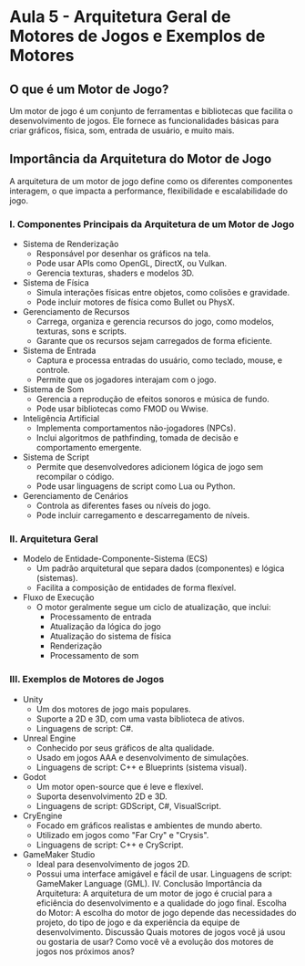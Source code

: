 # Aula 5 - Arquitetura Geral de Motores de Jogos e Exemplos de Motores

## O que é um Motor de Jogo?
Um motor de jogo é um conjunto de ferramentas e bibliotecas que facilita o desenvolvimento de jogos. Ele fornece as funcionalidades básicas para criar gráficos, física, som, entrada de usuário, e muito mais.
## Importância da Arquitetura do Motor de Jogo
A arquitetura de um motor de jogo define como os diferentes componentes interagem, o que impacta a performance, flexibilidade e escalabilidade do jogo.

### I. Componentes Principais da Arquitetura de um Motor de Jogo
- Sistema de Renderização
  - Responsável por desenhar os gráficos na tela.
  - Pode usar APIs como OpenGL, DirectX, ou Vulkan.
  - Gerencia texturas, shaders e modelos 3D.
- Sistema de Física
  - Simula interações físicas entre objetos, como colisões e gravidade.
  - Pode incluir motores de física como Bullet ou PhysX.
- Gerenciamento de Recursos
  - Carrega, organiza e gerencia recursos do jogo, como modelos, texturas, sons e scripts.
  - Garante que os recursos sejam carregados de forma eficiente.
- Sistema de Entrada
  - Captura e processa entradas do usuário, como teclado, mouse, e controle.
  - Permite que os jogadores interajam com o jogo.
- Sistema de Som
  - Gerencia a reprodução de efeitos sonoros e música de fundo.
  - Pode usar bibliotecas como FMOD ou Wwise.
- Inteligência Artificial
  - Implementa comportamentos não-jogadores (NPCs).
  - Inclui algoritmos de pathfinding, tomada de decisão e comportamento emergente.
- Sistema de Script
  - Permite que desenvolvedores adicionem lógica de jogo sem recompilar o código.
  - Pode usar linguagens de script como Lua ou Python.
- Gerenciamento de Cenários
  - Controla as diferentes fases ou níveis do jogo.
  - Pode incluir carregamento e descarregamento de níveis.
### II. Arquitetura Geral
- Modelo de Entidade-Componente-Sistema (ECS)
  - Um padrão arquitetural que separa dados (componentes) e lógica (sistemas).
  - Facilita a composição de entidades de forma flexível.
- Fluxo de Execução
  - O motor geralmente segue um ciclo de atualização, que inclui:
    - Processamento de entrada
    - Atualização da lógica do jogo
    - Atualização do sistema de física
    - Renderização
    - Processamento de som
### III. Exemplos de Motores de Jogos
- Unity
  - Um dos motores de jogo mais populares.
  - Suporte a 2D e 3D, com uma vasta biblioteca de ativos.
  - Linguagens de script: C#.
- Unreal Engine
  - Conhecido por seus gráficos de alta qualidade.
  - Usado em jogos AAA e desenvolvimento de simulações.
  - Linguagens de script: C++ e Blueprints (sistema visual).
- Godot
  - Um motor open-source que é leve e flexível.
  - Suporta desenvolvimento 2D e 3D.
  - Linguagens de script: GDScript, C#, VisualScript.
- CryEngine
  - Focado em gráficos realistas e ambientes de mundo aberto.
  - Utilizado em jogos como "Far Cry" e "Crysis".
  - Linguagens de script: C++ e CryScript.
- GameMaker Studio
  - Ideal para desenvolvimento de jogos 2D.
  - Possui uma interface amigável e fácil de usar.
Linguagens de script: GameMaker Language (GML).
IV. Conclusão
Importância da Arquitetura: A arquitetura de um motor de jogo é crucial para a eficiência do desenvolvimento e a qualidade do jogo final.
Escolha do Motor: A escolha do motor de jogo depende das necessidades do projeto, do tipo de jogo e da experiência da equipe de desenvolvimento.
Discussão
Quais motores de jogos você já usou ou gostaria de usar?
Como você vê a evolução dos motores de jogos nos próximos anos?
